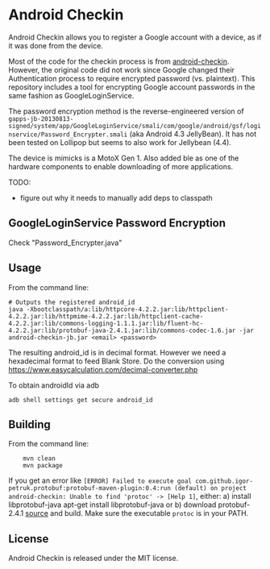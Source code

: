 Android Checkin
================

Android Checkin allows you to register a Google account with a device, as if it was done from the device.

Most of the code for the checkin process is from [android-checkin](https://github.com/nviennot/android-checkin). However, the original code did not work since Google changed their Authentication process to require encrypted password (vs. plaintext). This repository includes a tool for encrypting Google account passwords in the same fashion as GoogleLoginService.

The password encryption method is the reverse-engineered version of `gapps-jb-20130813-signed/system/app/GoogleLoginService/smali/com/google/android/gsf/loginservice/Password_Encrypter.smali` (aka Android 4.3 JellyBean). It has not been tested on Lollipop but seems to also work for Jellybean (4.4).

The device is mimicks is a MotoX Gen 1. Also added ble as one of the hardware components to enable downloading of more applications.

TODO:
- figure out why it needs to manually add deps to classpath

GoogleLoginService Password Encryption
-----

Check "Password_Encrypter.java"


Usage
-----

From the command line:
```shell
# Outputs the registered android_id
java -Xbootclasspath/a:lib/httpcore-4.2.2.jar:lib/httpclient-4.2.2.jar:lib/httpmime-4.2.2.jar:lib/httpclient-cache-4.2.2.jar:lib/commons-logging-1.1.1.jar:lib/fluent-hc-4.2.2.jar:lib/protobuf-java-2.4.1.jar:lib/commons-codec-1.6.jar -jar android-checkin-jb.jar <email> <password>
```
The resulting android_id is in decimal format. However we need a hexadecimal format to feed Blank Store. Do the conversion using https://www.easycalculation.com/decimal-converter.php

To obtain androidId via adb
```shell
adb shell settings get secure android_id
```

Building
----

From the command line:
```shell
	mvn clean
	mvn package
```

If you get an error like `[ERROR] Failed to execute goal com.github.igor-petruk.protobuf:protobuf-maven-plugin:0.4:run (default) on project android-checkin: Unable to find 'protoc' -> [Help 1]`, either:
a) install libprotobuf-java
apt-get install libprotobuf-java
or
b) download protobuf-2.4.1 [source](https://protobuf.googlecode.com/files/protobuf-2.4.1.tar.gz) and build. Make sure the executable `protoc` is in your PATH.

License
-------

Android Checkin is released under the MIT license.
